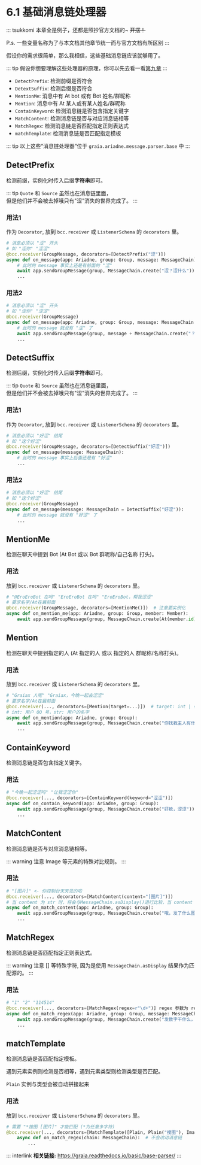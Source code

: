# 6.1 基础消息链处理器

::: tsukkomi
本章全是例子，还都是照抄官方文档的~ ~~开摆！~~

P.s. 一些变量名称为了与本文档其他章节统一而与官方文档有所区别
:::

假设你的需求很简单，那么我相信，这些基础消息链应该就够用了。

::: tip
假设你想要理解这些处理器的原理，你可以先去看一看[第九章](./9_not_everyone_have_st.md)
:::

- `DetectPrefix`: 检测前缀是否符合
- `DetextSuffix`: 检测后缀是否符合
- `MentionMe`: 消息中有 At bot 或有 Bot 姓名/群昵称
- `Mention`: 消息中有 At 某人或有某人姓名/群昵称
- `ContainKeyword`: 检测消息链是否包含指定关键字
- `MatchContent`: 检测消息链是否与对应消息链相等
- `MatchRegex`: 检测消息链是否匹配指定正则表达式
- `matchTemplate`: 检测消息链是否匹配指定模板

::: tip
以上这些“消息链处理器”位于 `graia.ariadne.message.parser.base` 中
:::

## DetectPrefix

检测前缀，实例化时传入后缀**字符串**即可。

::: tip
`Quote` 和 `Source` 虽然也在消息链里面，  
但是他们并不会被去掉哦<Curtain>只有"涩"消失的世界完成了</Curtain>。
:::

<h3>用法1</h3>

作为 `Decorator`, 放到 `bcc.receiver` 或 `ListenerSchema` 的 `decorators` 里。

``` python
# 消息必须以 "涩" 开头
# 如 "涩你" "涩涩"
@bcc.receiver(GroupMessage, decorators=[DetectPrefix("涩")])
async def on_message(app: Ariadne, group: Group, message: MessageChain):
    # 此时的 message 事实上还是有前面的 "涩"
    await app.sendGroupMessage(group, MessageChain.create("涩？涩什么"))
    ...
```

<h3>用法2</h3>

``` python
# 消息必须以 "涩" 开头
# 如 "涩你" "涩涩"
@bcc.receiver(GroupMessage)
async def on_message(app: Ariadne, group: Group, message: MessageChain = DetectPrefix("涩")):
    # 此时的 message 就没有 "涩" 了
    await app.sendGroupMessage(group, message + MessageChain.create("？很涩吗"))
    ...
```

## DetectSuffix

检测后缀，实例化时传入后缀**字符串**即可。

::: tip
`Quote` 和 `Source` 虽然也在消息链里面，  
但是他们并不会被去掉哦<Curtain>只有"涩"消失的世界完成了</Curtain>。
:::

<h3>用法1</h3>

作为 `Decorator`, 放到 `bcc.receiver` 或 `ListenerSchema` 的 `decorators` 里。

``` python
# 消息必须以 "好涩" 结尾
# 如 "这个好涩"
@bcc.receiver(GroupMessage, decorators=[DetectSuffix("好涩")])
async def on_message(message: MessageChain):
    # 此时的 message 事实上后面还是有 "好涩"
    ...
```

<h3>用法2</h3>

``` python
# 消息必须以 "好涩" 结尾
# 如 "这个好涩"
@bcc.receiver(GroupMessage)
async def on_message(message: MessageChain = DetectSuffix("好涩")):
    # 此时的 message 就没有 "好涩" 了
    ...
```

## MentionMe

检测在聊天中提到 Bot (At Bot 或以 Bot 群昵称/自己名称 打头)。

<h3>用法</h3>

放到 `bcc.receiver` 或 `ListenerSchema` 的 `decorators` 里。

``` python
# "@EroEroBot 在吗" "EroEroBot 在吗" "EroEroBot，帮我涩涩"
# 要求名字/At在最前面
@bcc.receiver(GroupMessage, decorators=[MentionMe()])  # 注意要实例化
async def on_mention_me(app: Ariadne, group: Group, member: Member):
    await app.sendGroupMessage(group, MessageChain.create(At(member.id), "叫我？"))
```

## Mention

检测在聊天中提到指定的人 (At 指定的人 或以 指定的人 群昵称/名称打头)。

<h3>用法</h3>

放到 `bcc.receiver` 或 `ListenerSchema` 的 `decorators` 里。

``` python
# "Graiax 人呢" "Graiax，今晚一起去涩涩"
# 要求名字/At在最前面
@bcc.receiver(..., decorators=[Mention(target=...)])  # target: int | str
# int: 用户 QQ 号，str: 用户的名字
async def on_mention(app: Ariadne, group: Group):
    await app.sendGroupMessage(group, MessageChain.create("你找我主人有什么事吗"))
    ...
```

## ContainKeyword

检测消息链是否包含指定关键字。

<h3>用法</h3>

``` python
# "今晚一起涩涩吗" "让我涩涩你"
@bcc.receiver(..., decorators=[ContainKeyword(keyword="涩涩")])
async def on_contain_keyword(app: Ariadne, group: Group):
    await app.sendGroupMessage(group, MessageChain.create("好欸，涩涩"))
    ...
```

## MatchContent

检测消息链是否与对应消息链相等。

::: warning
注意 Image 等元素的特殊对比规则。
:::

<h3>用法</h3>

``` python
# "[图片]" <- 你控制台天天见的啦
@bcc.receiver(..., decorators=[MatchContent(content="[图片]")])
# 当 content 为 str 时，将会与MessageChain.asDisplay()进行比较，当 content 为 MessageChain 时，将会与 MessageChain 进行比较
async def on_match_content(app: Ariadne, group: Group):
    await app.sendGroupMessage(group, MessageChain.create("哦，发了什么图片，让我康康！"))
    ...
```

## MatchRegex

检测消息链是否匹配指定正则表达式。

::: warning
注意 [] 等特殊字符, 因为是使用 `MessageChain.asDisplay` 结果作为匹配源的。
:::

<h3>用法</h3>

``` python
# "1" "2" "114514"
@bcc.receiver(..., decorators=[MatchRegex(regex=r"\d+")] regex 参数为 regex 表达式
async def on_match_regex(app: Ariadne, group: Group, message: MessageChain):
    await app.sendGroupMessage(group, MessageChain.create("发数字干什么，是神秘钥匙吗？"))
    ...
```

## matchTemplate

检测消息链是否匹配指定模板。

遇到元素实例则检测是否相等，遇到元素类型则检测类型是否匹配。

`Plain` 实例与类型会被自动拼接起来

<h3>用法</h3>

放到 `bcc.receiver` 或 `ListenerSchema` 的 `decorators` 里。

``` python
# 需要 "*搜图 [图片]" 才能匹配 (*为任意多字符)
@bcc.receiver(..., decorators=[MatchTemplate([Plain, Plain("搜图"), Image])]) 
    async def on_match_regex(chain: MessageChain):  # 不会改动消息链
        ...
```

::: interlink
**相关链接:** <https://graia.readthedocs.io/basic/base-parser/>
:::
